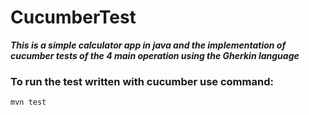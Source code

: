 # CucumberTest

***This is a simple calculator app in java and the implementation of cucumber tests of the 4 main operation using
the Gherkin language***

### To run the test written with cucumber use command:
`mvn test`
